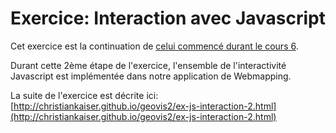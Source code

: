 # Exercice: Interaction avec Javascript

Cet exercice est la continuation de [celui commencé durant le cours 6](https://github.com/christiankaiser/geovis2/tree/master/cours-6/ex-js-interaction).

Durant cette 2ème étape de l'exercice, l'ensemble de l'interactivité Javascript est implémentée dans notre application de Webmapping.

La suite de l'exercice est décrite ici:  
[http://christiankaiser.github.io/geovis2/ex-js-interaction-2.html](http://christiankaiser.github.io/geovis2/ex-js-interaction-2.html)

